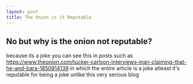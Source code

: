 ```yaml
---
layout: post
title: The Onion is it Reputable
--- 
```

No but why is the onion not reputable?
---
because its a joke you can see this in posts such as
https://www.theonion.com/tucker-carlson-interviews-man-claiming-that-he-and-bara-1850814139
in which the entire article is a joke 
atleast it's reputable for being a joke unlike this very serious blog

